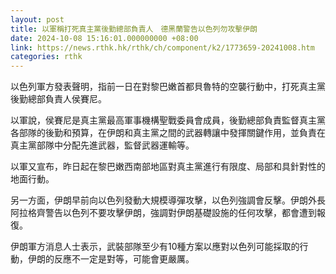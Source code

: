 ```yaml
---
layout: post
title: 以軍稱打死真主黨後勤總部負責人　德黑蘭警告以色列勿攻擊伊朗
date: 2024-10-08 15:16:01.000000000 +08:00
link: https://news.rthk.hk/rthk/ch/component/k2/1773659-20241008.htm
categories: rthk
---
```


以色列軍方發表聲明，指前一日在對黎巴嫩首都貝魯特的空襲行動中，打死真主黨後勤總部負責人侯賽尼。

以軍說，侯賽尼是真主黨最高軍事機構聖戰委員會成員，後勤總部負責監督真主黨各部隊的後勤和預算，在伊朗和真主黨之間的武器轉讓中發揮關鍵作用，並負責在真主黨部隊中分配先進武器，監督武器運輸等。

以軍又宣布，昨日起在黎巴嫩西南部地區對真主黨進行有限度、局部和具針對性的地面行動。

另一方面，伊朗早前向以色列發動大規模導彈攻擊，以色列強調會反擊。伊朗外長阿拉格齊警告以色列不要攻擊伊朗，強調對伊朗基礎設施的任何攻擊，都會遭到報復。

伊朗軍方消息人士表示，武裝部隊至少有10種方案以應對以色列可能採取的行動，伊朗的反應不一定是對等，可能會更嚴厲。

